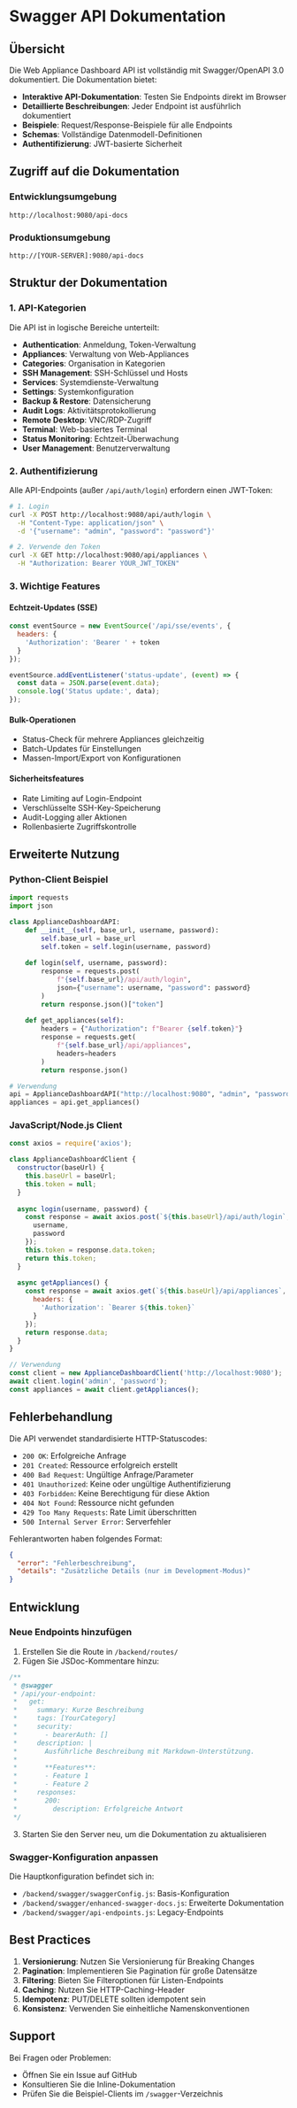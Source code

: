 # Swagger API Dokumentation

## Übersicht

Die Web Appliance Dashboard API ist vollständig mit Swagger/OpenAPI 3.0 dokumentiert. Die Dokumentation bietet:

- **Interaktive API-Dokumentation**: Testen Sie Endpoints direkt im Browser
- **Detaillierte Beschreibungen**: Jeder Endpoint ist ausführlich dokumentiert
- **Beispiele**: Request/Response-Beispiele für alle Endpoints
- **Schemas**: Vollständige Datenmodell-Definitionen
- **Authentifizierung**: JWT-basierte Sicherheit

## Zugriff auf die Dokumentation

### Entwicklungsumgebung
```
http://localhost:9080/api-docs
```

### Produktionsumgebung
```
http://[YOUR-SERVER]:9080/api-docs
```

## Struktur der Dokumentation

### 1. API-Kategorien

Die API ist in logische Bereiche unterteilt:

- **Authentication**: Anmeldung, Token-Verwaltung
- **Appliances**: Verwaltung von Web-Appliances
- **Categories**: Organisation in Kategorien
- **SSH Management**: SSH-Schlüssel und Hosts
- **Services**: Systemdienste-Verwaltung
- **Settings**: Systemkonfiguration
- **Backup & Restore**: Datensicherung
- **Audit Logs**: Aktivitätsprotokollierung
- **Remote Desktop**: VNC/RDP-Zugriff
- **Terminal**: Web-basiertes Terminal
- **Status Monitoring**: Echtzeit-Überwachung
- **User Management**: Benutzerverwaltung

### 2. Authentifizierung

Alle API-Endpoints (außer `/api/auth/login`) erfordern einen JWT-Token:

```bash
# 1. Login
curl -X POST http://localhost:9080/api/auth/login \
  -H "Content-Type: application/json" \
  -d '{"username": "admin", "password": "password"}'

# 2. Verwende den Token
curl -X GET http://localhost:9080/api/appliances \
  -H "Authorization: Bearer YOUR_JWT_TOKEN"
```

### 3. Wichtige Features

#### Echtzeit-Updates (SSE)
```javascript
const eventSource = new EventSource('/api/sse/events', {
  headers: {
    'Authorization': 'Bearer ' + token
  }
});

eventSource.addEventListener('status-update', (event) => {
  const data = JSON.parse(event.data);
  console.log('Status update:', data);
});
```

#### Bulk-Operationen
- Status-Check für mehrere Appliances gleichzeitig
- Batch-Updates für Einstellungen
- Massen-Import/Export von Konfigurationen

#### Sicherheitsfeatures
- Rate Limiting auf Login-Endpoint
- Verschlüsselte SSH-Key-Speicherung
- Audit-Logging aller Aktionen
- Rollenbasierte Zugriffskontrolle

## Erweiterte Nutzung

### Python-Client Beispiel
```python
import requests
import json

class ApplianceDashboardAPI:
    def __init__(self, base_url, username, password):
        self.base_url = base_url
        self.token = self.login(username, password)
        
    def login(self, username, password):
        response = requests.post(
            f"{self.base_url}/api/auth/login",
            json={"username": username, "password": password}
        )
        return response.json()["token"]
    
    def get_appliances(self):
        headers = {"Authorization": f"Bearer {self.token}"}
        response = requests.get(
            f"{self.base_url}/api/appliances",
            headers=headers
        )
        return response.json()

# Verwendung
api = ApplianceDashboardAPI("http://localhost:9080", "admin", "password")
appliances = api.get_appliances()
```

### JavaScript/Node.js Client
```javascript
const axios = require('axios');

class ApplianceDashboardClient {
  constructor(baseUrl) {
    this.baseUrl = baseUrl;
    this.token = null;
  }
  
  async login(username, password) {
    const response = await axios.post(`${this.baseUrl}/api/auth/login`, {
      username,
      password
    });
    this.token = response.data.token;
    return this.token;
  }
  
  async getAppliances() {
    const response = await axios.get(`${this.baseUrl}/api/appliances`, {
      headers: {
        'Authorization': `Bearer ${this.token}`
      }
    });
    return response.data;
  }
}

// Verwendung
const client = new ApplianceDashboardClient('http://localhost:9080');
await client.login('admin', 'password');
const appliances = await client.getAppliances();
```

## Fehlerbehandlung

Die API verwendet standardisierte HTTP-Statuscodes:

- `200 OK`: Erfolgreiche Anfrage
- `201 Created`: Ressource erfolgreich erstellt
- `400 Bad Request`: Ungültige Anfrage/Parameter
- `401 Unauthorized`: Keine oder ungültige Authentifizierung
- `403 Forbidden`: Keine Berechtigung für diese Aktion
- `404 Not Found`: Ressource nicht gefunden
- `429 Too Many Requests`: Rate Limit überschritten
- `500 Internal Server Error`: Serverfehler

Fehlerantworten haben folgendes Format:
```json
{
  "error": "Fehlerbeschreibung",
  "details": "Zusätzliche Details (nur im Development-Modus)"
}
```

## Entwicklung

### Neue Endpoints hinzufügen

1. Erstellen Sie die Route in `/backend/routes/`
2. Fügen Sie JSDoc-Kommentare hinzu:
```javascript
/**
 * @swagger
 * /api/your-endpoint:
 *   get:
 *     summary: Kurze Beschreibung
 *     tags: [YourCategory]
 *     security:
 *       - bearerAuth: []
 *     description: |
 *       Ausführliche Beschreibung mit Markdown-Unterstützung.
 *       
 *       **Features**:
 *       - Feature 1
 *       - Feature 2
 *     responses:
 *       200:
 *         description: Erfolgreiche Antwort
 */
```

3. Starten Sie den Server neu, um die Dokumentation zu aktualisieren

### Swagger-Konfiguration anpassen

Die Hauptkonfiguration befindet sich in:
- `/backend/swagger/swaggerConfig.js`: Basis-Konfiguration
- `/backend/swagger/enhanced-swagger-docs.js`: Erweiterte Dokumentation
- `/backend/swagger/api-endpoints.js`: Legacy-Endpoints

## Best Practices

1. **Versionierung**: Nutzen Sie Versionierung für Breaking Changes
2. **Pagination**: Implementieren Sie Pagination für große Datensätze
3. **Filtering**: Bieten Sie Filteroptionen für Listen-Endpoints
4. **Caching**: Nutzen Sie HTTP-Caching-Header
5. **Idempotenz**: PUT/DELETE sollten idempotent sein
6. **Konsistenz**: Verwenden Sie einheitliche Namenskonventionen

## Support

Bei Fragen oder Problemen:
- Öffnen Sie ein Issue auf GitHub
- Konsultieren Sie die Inline-Dokumentation
- Prüfen Sie die Beispiel-Clients im `/swagger`-Verzeichnis
